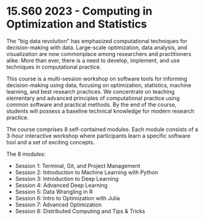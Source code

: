 # 15.S60 2023 - Computing in Optimization and Statistics

The "big data revolution" has emphasized computational techniques for decision-making with data. Large-scale optimization, data analysis, and visualization are now
commonplace among researchers and practitioners alike. More than ever, there is a need to develop, implement, and use techniques in computational practice.

This course is a multi-session workshop on software tools for informing decision-making using data, focusing on optimization, statistics, machine learning, and best research practices. We concentrate on teaching elementary and advanced principles of computational practice using common software and practical methods. By the end of the course, students will possess a baseline technical knowledge for modern research practice. 

The course comprises 8 self-contained modules. Each module consists of a 3-hour interactive workshop where participants learn a specific software tool and a set of exciting concepts.

The 8 modules:

- Session 1: Terminal, Git, and Project Management
- Session 2: Introduction to Machine Learning with Python
- Session 3: Introduction to Deep Learning
- Session 4: Advanced Deep Learning
- Session 5: Data Wrangling in R
- Session 6: Intro to Optimization with Julia
- Session 7: Advanced Optimization
- Session 8: Distributed Computing and Tips & Tricks
